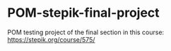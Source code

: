 # POM-stepik-final-project
POM testing project of the final section in this course: https://stepik.org/course/575/
